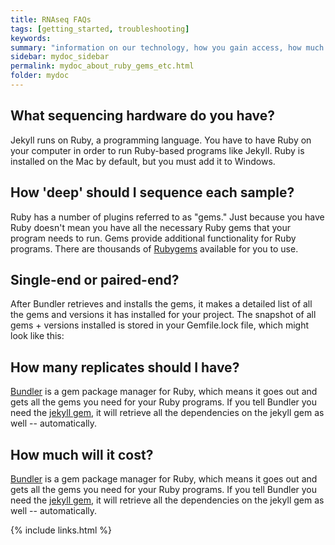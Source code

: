 ```yaml
---
title: RNAseq FAQs
tags: [getting_started, troubleshooting]
keywords:
summary: "information on our technology, how you gain access, how much experiments costs, and our 'hands-on' philosophy."
sidebar: mydoc_sidebar
permalink: mydoc_about_ruby_gems_etc.html
folder: mydoc
---
```


## What sequencing hardware do you have?

Jekyll runs on Ruby, a programming language. You have to have Ruby on your computer in order to run Ruby-based programs like Jekyll. Ruby is installed on the Mac by default, but you must add it to Windows.

## How 'deep' should I sequence each sample?

Ruby has a number of plugins referred to as "gems." Just because you have Ruby doesn't mean you have all the necessary Ruby gems that your program needs to run. Gems provide additional functionality for Ruby programs. There are thousands of [Rubygems](https://rubygems.org/) available for you to use.

## Single-end or paired-end?

After Bundler retrieves and installs the gems, it makes a detailed list of all the gems and versions it has installed for your project. The snapshot of all gems + versions installed is stored in your Gemfile.lock file, which might look like this:

## How many replicates should I have?

[Bundler](http://bundler.io/) is a gem package manager for Ruby, which means it goes out and gets all the gems you need for your Ruby programs. If you tell Bundler you need the [jekyll gem](https://rubygems.org/gems/jekyll), it will retrieve all the dependencies on the jekyll gem as well -- automatically.

## How much will it cost?

[Bundler](http://bundler.io/) is a gem package manager for Ruby, which means it goes out and gets all the gems you need for your Ruby programs. If you tell Bundler you need the [jekyll gem](https://rubygems.org/gems/jekyll), it will retrieve all the dependencies on the jekyll gem as well -- automatically.

{% include links.html %}
